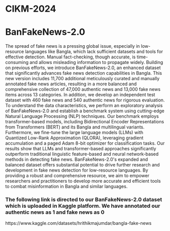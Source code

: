 # CIKM-2024
<h1>BanFakeNews-2.0</h1>
<p> The spread of fake news is a pressing global issue, especially in low-resource languages like Bangla, which lack sufficient datasets and tools for effective detection. Manual fact-checking, though accurate, is time-consuming and allows misleading information to propagate widely. Building on previous efforts, we introduce BanFakeNews-2.0, an enhanced dataset that significantly advances fake news detection capabilities in Bangla. This new version includes 11,700 additional meticulously curated and manually annotated fake news articles, resulting in a more balanced and comprehensive collection of 47,000 authentic news and 13,000 fake news items across 13 categories. In addition, we develop an independent test dataset with 460 fake news and 540 authentic news for rigorous evaluation. To understand the data characteristics, we perform an exploratory analysis of BanFakeNews-2.0 and establish a benchmark system using cutting-edge Natural Language Processing (NLP) techniques. Our benchmark employs transformer-based models, including Bidirectional Encoder Representations from Transformers (BERT) and its Bangla and multilingual variants. Furthermore, we fine-tune the large language models (LLMs) with Quantized Low-Rank Approximation (QLORA), leveraging gradient accumulation and a paged Adam 8-bit optimizer for classification tasks. Our results show that LLMs and transformer-based approaches significantly outperform traditional linguistic feature-based and neural network-based methods in detecting fake news. BanFakeNews-2.0's expanded and balanced dataset offers substantial potential to drive further research and development in fake news detection for low-resource languages. By providing a robust and comprehensive resource, we aim to empower researchers and practitioners to develop more accurate and efficient tools to combat misinformation in Bangla and similar languages. </p>
<h3>The following link is directed to our BanFakeNews-2.0 dataset which is uploaded in Kaggle platform. We have annotated our authentic news as 1 and fake news as 0</h3>
<href>https://www.kaggle.com/datasets/hrithikmajumdar/bangla-fake-news</href>
